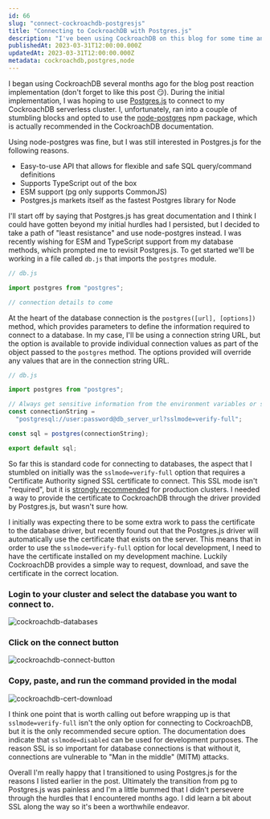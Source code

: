 ```yaml
---
id: 66
slug: "connect-cockroachdb-postgresjs"
title: "Connecting to CockroachDB with Postgres.js"
description: "I've been using CockroachDB on this blog for some time and I've recently transitioned to using the Postgres.js library for interacting with the database. In this post, I'm going to share how to connect to CockroachDB from a Node app using Postgres.js."
publishedAt: 2023-03-31T12:00:00.000Z
updatedAt: 2023-03-31T12:00:00.000Z
metadata: cockroachdb,postgres,node
---
```


I began using CockroachDB several months ago for the blog post reaction implementation (don't forget to like this post 😏). During the initial implementation, I was hoping to use [Postgres.js](https://github.com/porsager/postgres) to connect to my CockroachDB serverless cluster. I, unfortunately, ran into a couple of stumbling blocks and opted to use the [node-postgres](https://github.com/brianc/node-postgres) npm package, which is actually recommended in the CockroachDB documentation.

Using node-postgres was fine, but I was still interested in Postgres.js for the following reasons.

- Easy-to-use API that allows for flexible and safe SQL query/command definitions
- Supports TypeScript out of the box
- ESM support (pg only supports CommonJS)
- Postgres.js markets itself as the fastest Postgres library for Node

I'll start off by saying that Postgres.js has great documentation and I think I could have gotten beyond my initial hurdles had I persisted, but I decided to take a path of "least resistance" and use node-postgres instead. I was recently wishing for ESM and TypeScript support from my database methods, which prompted me to revisit Postgres.js. To get started we'll be working in a file called `db.js` that imports the `postgres` module.

```js
// db.js

import postgres from "postgres";

// connection details to come
```

At the heart of the database connection is the `postgres([url], [options])` method, which provides parameters to define the information required to connect to a database. In my case, I'll be using a connection string URL, but the option is available to provide individual connection values as part of the object passed to the `postgres` method. The options provided will override any values that are in the connection string URL.

```js
// db.js

import postgres from "postgres";

// Always get sensitive information from the environment variables or secrets
const connectionString =
  "postgresql://user:password@db_server_url?sslmode=verify-full";

const sql = postgres(connectionString);

export default sql;
```

So far this is standard code for connecting to databases, the aspect that I stumbled on initially was the `sslmode=verify-full` option that requires a Certificate Authority signed SSL certificate to connect. This SSL mode isn't "required", but it is [strongly recommended](https://www.cockroachlabs.com/docs/v22.2/connection-parameters#secure-connections-with-urls) for production clusters. I needed a way to provide the certificate to CockroachDB through the driver provided by Postgres.js, but wasn't sure how.

I initially was expecting there to be some extra work to pass the certificate to the database driver, but recently found out that the Postgres.js driver will automatically use the certificate that exists on the server. This means that in order to use the `sslmode=verify-full` option for local development, I need to have the certificate installed on my development machine. Luckily CockroachDB provides a simple way to request, download, and save the certificate in the correct location.

### Login to your cluster and select the database you want to connect to.

![cockroachdb-databases](https://res.cloudinary.com/aaron-bos/image/upload/v1680309310/cockroachdb-databases_bqy7jf.png)

### Click on the connect button

![cockroachdb-connect-button](https://res.cloudinary.com/aaron-bos/image/upload/v1680309310/cockroachdb-connect-button_jqgbhk.png)

### Copy, paste, and run the command provided in the modal

![cockroachdb-cert-download](https://res.cloudinary.com/aaron-bos/image/upload/v1680309310/cockroachdb-cert-download_igzmhf.png)

I think one point that is worth calling out before wrapping up is that `sslmode=verify-full` isn't the only option for connecting to CockroachDB, but it is the only recommended secure option. The documentation does indicate that `sslmode=disabled` can be used for development purposes. The reason SSL is so important for database connections is that without it, connections are vulnerable to "Man in the middle" (MITM) attacks.

Overall I'm really happy that I transitioned to using Postgres.js for the reasons I listed earlier in the post. Ultimately the transition from pg to Postgres.js was painless and I'm a little bummed that I didn't persevere through the hurdles that I encountered months ago. I did learn a bit about SSL along the way so it's been a worthwhile endeavor.
